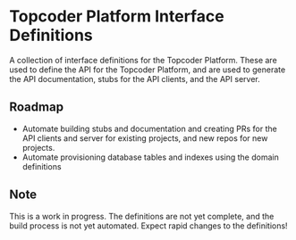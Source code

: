 # Topcoder Platform Interface Definitions

A collection of interface definitions for the Topcoder Platform. These are used to define the API for the Topcoder Platform, and are used to generate the API documentation, stubs for the API clients, and the API server.

## Roadmap

- Automate building stubs and documentation and creating PRs for the API clients and server for existing projects, and new repos for new projects.
- Automate provisioning database tables and indexes using the domain definitions

## Note

This is a work in progress. The definitions are not yet complete, and the build process is not yet automated. Expect rapid changes to the definitions!
